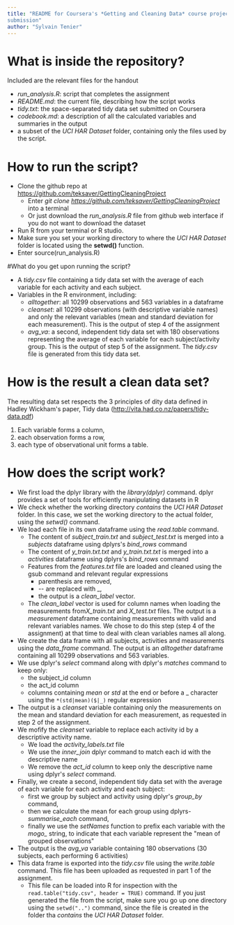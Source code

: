 ```yaml
---
title: "README for Coursera's *Getting and Cleaning Data* course project
submission"
author: "Sylvain Tenier"
---
```


# What is inside the repository?

Included are the relevant files for the handout

- *run_analysis.R*: script that completes the assignment
- *README.md*: the current file, describing how the script works
- *tidy.txt*: the space-separated tidy data set submitted on Coursera
- *codebook.md*: a description of all the calculated variables and summaries in the output
- a subset of the *UCI HAR Dataset* folder, containing only the files used by the script.

# How to run the script?
- Clone the github repo at https://github.com/teksaver/GettingCleaningProject 
    - Enter *git clone https://github.com/teksaver/GettingCleaningProject* into a terminal
    - Or just download the *run_analysis.R* file from github web interface if you do not want to download the dataset
- Run R from your terminal or R studio.
- Make sure you set your working directory to where the *UCI HAR Dataset* folder is located using the **setwd()** function.
- Enter source(run_analysis.R)

#What do you get upon running the script?

- A *tidy.csv* file containing a tidy data set with the average of each variable for each activity and each subject.
- Variables in the R environment, including:
    - *alltogether*: all 10299 observations and 563 variables in a dataframe
    - *cleanset*: all 10299 observations (with descriptive variable names) and only the relevant variables (mean and standard deviation for each measurement). This is the output of step 4 of the assignment
    - *avg_va*:  a second, independent tidy data set with 180 observations representing the average of each variable for each subject/activity group. This is the output of step 5 of the assignment. The *tidy.csv* file is generated from this tidy data set.

# How is the result a clean data set?

The resulting data set respects the 3 principles of dity data defined in Hadley Wickham's paper, Tidy data (http://vita.had.co.nz/papers/tidy-data.pdf)

1. Each variable forms a column,
2. each observation forms a row,
3. each type of observational unit forms a table.


# How does the script work?

- We first load the dplyr library with the *library(dplyr)* command. dplyr provides a set of tools for efficiently manipulating datasets in R
- We check whether the working directory *contains* the *UCI HAR Dataset* folder. In this case, we set the working directory to the actual folder, using the *setwd()* command.
- We load each file in its own dataframe using the *read.table* command. 
    - The content of *subject_train.txt* and *subject_test.txt* is merged into a *subjects* dataframe using dplyrs's *bind_rows* command
    - The content of *y_train.txt.txt* and *y_train.txt.txt* is merged into a *activities* dataframe using dplyrs's *bind_rows* command
    - Features from the *features.txt* file are loaded and cleaned using the gsub command and relevant regular expressions
        - parenthesis are removed, 
        - -- are replaced with _,
        - the output is a *clean_label* vector.
    - The *clean_label* vector is used for column names when loading the measurements from*X_train.txt* and *X_test.txt* files. The output is a *measurement* dataframe containing measurements with valid and relevant variables names. We chose to do this step (step 4 of the assignment) at that time to deal with clean variables names all along.
- We create the data frame with all subjects, activities and measurements using the *data_frame* command. The output is an *alltogether* dataframe containing all 10299 observations and 563 variables.
- We use dplyr's *select* command along with dplyr's *matches* command to keep only:
    - the subject_id column
    - the act_id column
    - columns containing *mean* or *std* at the end or before a _ character using the `*(std|mean)($|_)` regular expression
- The output is a *cleanset* variable containing only the measurements on the mean and standard deviation for each measurement, as requested in step 2 of the assignment.
- We mofify the *cleanset* variable to replace each activity id by a descriptive activity name.
    - We load the *activity_labels.txt* file
    - We use the *inner_join* dplyr command to match each id with the descriptive name
    - We remove the *act_id* column to keep only the descriptive name using dplyr's *select* command.
- Finally, we create a second, independent tidy data set with the average of each variable for each activity and each subject:
    - first we group by subject and activity using dplyr's *group_by* command,
    - then we calculate the mean for each group using dplyrs- *summarise_each* command,
    - finally we use the *setNames* function to prefix each variable with the *mogo_* string, to indicate that each variable represent the "mean of grouped observations"
- The output is the *avg_va* variable containing 180 observations (30 subjects, each  performing 6 activities)
- This data frame is exported into the *tidy.csv* file using the *write.table* command. This file has been uploaded as requested in part 1 of the assignment.
    - This file can be loaded into R for inspection with the `read.table("tidy.csv", header = TRUE)` command. If you just generated the file from the script, make sure you go up one directory using the `setwd("..")` command, since the file is created in the folder tha *contains* the *UCI HAR Dataset* folder.



